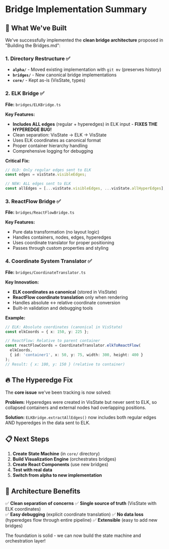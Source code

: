 # Bridge Implementation Summary

## 🎯 **What We've Built**

We've successfully implemented the **clean bridge architecture** proposed in "Building the Bridges.md":

### **1. Directory Restructure ✅**
- **`alpha/`** - Moved existing implementation with `git mv` (preserves history)
- **`bridges/`** - New canonical bridge implementations
- **`core/`** - Kept as-is (VisState, types)

### **2. ELK Bridge ✅** 
**File:** `bridges/ELKBridge.ts`

**Key Features:**
- **Includes ALL edges** (regular + hyperedges) in ELK input - **FIXES THE HYPEREDGE BUG!**
- Clean separation: VisState → ELK → VisState
- Uses ELK coordinates as canonical format
- Proper container hierarchy handling
- Comprehensive logging for debugging

**Critical Fix:**
```typescript
// OLD: Only regular edges sent to ELK
const edges = visState.visibleEdges; 

// NEW: ALL edges sent to ELK
const allEdges = [...visState.visibleEdges, ...visState.allHyperEdges];
```

### **3. ReactFlow Bridge ✅**
**File:** `bridges/ReactFlowBridge.ts`

**Key Features:**
- Pure data transformation (no layout logic)
- Handles containers, nodes, edges, hyperedges
- Uses coordinate translator for proper positioning
- Passes through custom properties and styling

### **4. Coordinate System Translator ✅**
**File:** `bridges/CoordinateTranslator.ts`

**Key Innovation:**
- **ELK coordinates as canonical** (stored in VisState)
- **ReactFlow coordinate translation** only when rendering
- Handles absolute ↔ relative coordinate conversion
- Built-in validation and debugging tools

**Example:**
```typescript
// ELK: Absolute coordinates (canonical in VisState)
const elkCoords = { x: 150, y: 225 };

// ReactFlow: Relative to parent container
const reactFlowCoords = CoordinateTranslator.elkToReactFlow(
  elkCoords, 
  { id: 'container1', x: 50, y: 75, width: 300, height: 400 }
);
// Result: { x: 100, y: 150 } (relative to container)
```

## 🔥 **The Hyperedge Fix**

The **core issue** we've been tracking is now solved:

**Problem:** Hyperedges were created in VisState but never sent to ELK, so collapsed containers and external nodes had overlapping positions.

**Solution:** `ELKBridge.extractAllEdges()` now includes both regular edges AND hyperedges in the data sent to ELK.

## 📋 **Next Steps**

1. **Create State Machine** (in `core/` directory)
2. **Build Visualization Engine** (orchestrates bridges)
3. **Create React Components** (use new bridges)
4. **Test with real data** 
5. **Switch from alpha to new implementation**

## 🎯 **Architecture Benefits**

✅ **Clean separation of concerns**
✅ **Single source of truth** (VisState with ELK coordinates)  
✅ **Easy debugging** (explicit coordinate translation)
✅ **No data loss** (hyperedges flow through entire pipeline)
✅ **Extensible** (easy to add new bridges)

The foundation is solid - we can now build the state machine and orchestration layer!
